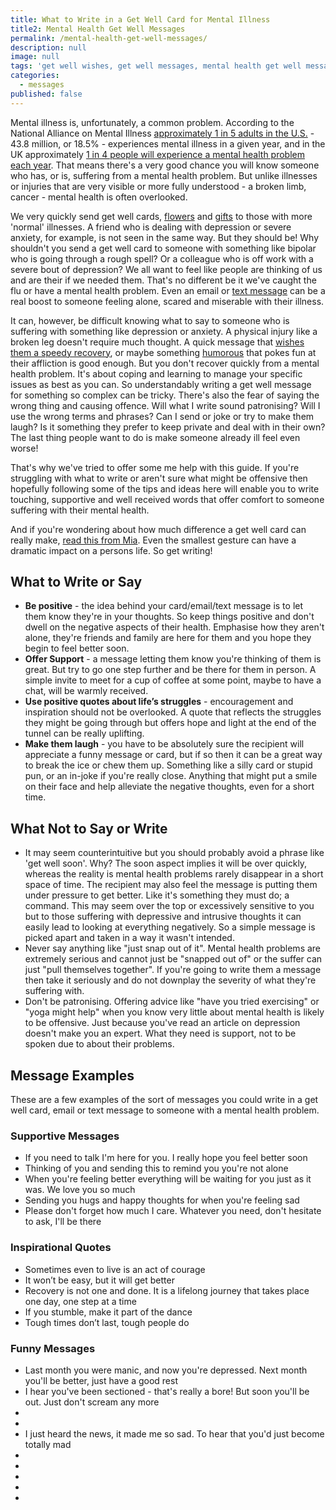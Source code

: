 ```yaml
---
title: What to Write in a Get Well Card for Mental Illness
title2: Mental Health Get Well Messages
permalink: /mental-health-get-well-messages/
description: null
image: null
tags: 'get well wishes, get well messages, mental health get well messages'
categories:
  - messages
published: false
---
```

Mental illness is, unfortunately, a common problem. According to the National Alliance on Mental Illness <a href="https://www.nami.org/Learn-More/Mental-Health-By-the-Numbers">approximately 1 in 5 adults in the U.S.</a> - 43.8 million, or 18.5% - experiences mental illness in a given year, and in the UK approximately <a href="https://www.mind.org.uk/information-support/types-of-mental-health-problems/statistics-and-facts-about-mental-health/how-common-are-mental-health-problems/">1 in 4 people will experience a mental health problem each year</a>. That means there's a very good chance you will know someone who has, or is, suffering from a mental health problem. But unlike illnesses or injuries that are very visible or more fully understood - a broken limb, cancer - mental health is often overlooked. 

We very quickly send get well cards, <a href="/get-well-flowers/">flowers</a> and <a href="/get-well-gifts/">gifts</a> to those with more 'normal' illnesses. A friend who is dealing with depression or severe anxiety, for example, is not seen in the same way. But they should be! Why shouldn't you send a get well card to someone with something like bipolar who is going through a rough spell? Or a colleague who is off work with a severe bout of depression? We all want to feel like people are thinking of us and are their if we needed them. That's no different be it we've caught the flu or have a mental health problem. Even an email or <a href="/get-well-text-messages/">text message</a> can be a real boost to someone feeling alone, scared and miserable with their illness.

It can, however, be difficult knowing what to say to someone who is suffering with something like depression or anxiety. A physical injury like a broken leg doesn't require much thought. A quick message that <a href="/get-well-wishes/">wishes them a speedy recovery</a>, or maybe something <a href="/funny-get-well-wishes/">humorous</a> that pokes fun at their affliction is good enough. But you don't recover quickly from a mental health problem. It's about coping and learning to manage your specific issues as best as you can. So understandably writing a get well message for something so complex can be tricky. There's also the fear of saying the wrong thing and causing offence. Will what I write sound patronising? Will I use the wrong terms and phrases? Can I send or joke or try to make them laugh? Is it something they prefer to keep private and deal with in their own? The last thing people want to do is make someone already ill feel even worse! 

That's why we've tried to offer some me help with this guide. If you're struggling with what to write or aren't sure what might be offensive then hopefully following some of the tips and ideas here will enable you to write touching, supportive and well received words that offer comfort to someone suffering with their mental health.

And if you're wondering about how much difference a get well card can really make, <a href="https://www.time-to-change.org.uk/blog/get-well-soon-cards-for-mental-health-problems#mia">read this from Mia</a>. Even the smallest gesture can have a dramatic impact on a persons life. So get writing!

<h2>What to Write or Say</h2>

<ul>
<li><strong>Be positive</strong> - the idea behind your card/email/text message is to let them know they're in your thoughts. So keep things positive and don't dwell on the negative aspects of their health. Emphasise how they aren't alone, they're friends and family are here for them and you hope they begin to feel better soon. </li>
<li><strong>Offer Support</strong> - a message letting them know you're thinking of them is great. But try to go one step further and be there for them in person. A simple invite to meet for a cup of coffee at some point, maybe to have a chat, will be warmly received. </li>
<li><strong>Use positive quotes about life’s struggles</strong> - encouragement and inspiration should not be overlooked. A quote that reflects the struggles they might be going through but offers hope and light at the end of the tunnel can be really uplifting.</li>
<li><strong>Make them laugh</strong> - you have to be absolutely sure the recipient will appreciate a funny message or card, but if so then it can be a great way to break the ice or chew them up. Something like a silly card or stupid pun, or an in-joke if you're really close. Anything that might put a smile on their face and help alleviate the negative thoughts, even for a short time. </li>
</ul>

<h2>What Not to Say or Write</h2>

<ul>
<li>It may seem counterintuitive but you should probably avoid a phrase like 'get well soon'. Why? The soon aspect implies it will be over quickly, whereas the reality is mental health problems rarely disappear in a short space of time. The recipient may also feel the message is putting them under pressure to get better. Like it's something they must do; a command. 
This may seem over the top or excessively sensitive to you but to those suffering with depressive and intrusive thoughts it can easily lead to looking at everything negatively. So a simple message is picked apart and taken in a way it wasn't intended. </li>
<li>Never say anything like "just snap out of it". Mental health problems are extremely serious and cannot just be "snapped out of" or the suffer can just "pull themselves together". If you're going to write them a message then take it seriously and do not downplay the severity of what they're suffering with. </li>
<li>Don't be patronising. Offering advice like "have you tried exercising" or "yoga might help" when you know very little about mental health is likely to be offensive. Just because you've read an article on depression doesn't make you an expert. What they need is support, not to be spoken due to about their problems. </li>
</ul>

<h2>Message Examples</h2>

These are a few examples of the sort of messages you could write in a get well card, email or text message to someone with a mental health problem. 

<h3>Supportive Messages</h3>

<ul>
<li>If you need to talk I'm here for you. I really hope you feel better soon</li>
<li>Thinking of you and sending this to remind you you're not alone</li>
<li>When you're feeling better everything will be waiting for you just as it was. We love you so much</li>
<li>Sending you hugs and happy thoughts for when you're feeling sad</li>
<li>Please don't forget how much I care. Whatever you need, don't hesitate to ask, I'll be there</li>
</ul>

<h3>Inspirational Quotes</h3>

<ul>
<li>Sometimes even to live is an act of courage</li>
<li>It won’t be easy, but it will get better</li>
<li>Recovery is not one and done. It is a lifelong journey that takes place one day, one step at a time</li>
<li>If you stumble, make it part of the dance</li>
<li>Tough times don’t last, tough people do</li>
</ul>

<h3>Funny Messages</h3>

<ul>
<li>Last month you were manic, and now you're depressed. Next month you'll be better, just have a good rest</li>
<li>I hear you've been sectioned - that's really a bore! But soon you'll be out. Just don't scream any more</li>
<li></li>
<li></li>
<li>I just heard the news, it made me so sad. To hear that you'd just become totally mad</li>
<li></li>
<li></li>
<li></li>
<li></li>
<li></li>
</ul>